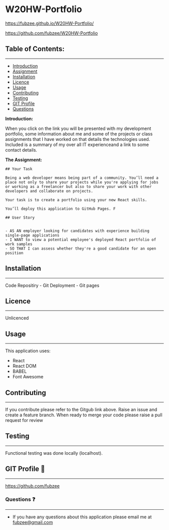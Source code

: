 # W20HW-Portfolio

https://fubzee.github.io/W20HW-Portfolio/

https://github.com/fubzee/W20HW-Portfolio

## Table of Contents: 
---
* [Introduction](#Introduction)
* [Assignment](#Assignment)
* [Installation](#Installation)
* [Licence](#Licence)
* [Usage](#usage)
* [Contributing](#contributing)
* [Testing](#Testing)
* [GIT Profile](#gitprofile)
* [Questions](#questions)

**Introduction:** 

When you click on the link you will be presented with my development portfolio, some information about me and some of the 
projects or class assignments that I have worked on that details the technologies used.  Included is a summary of my 
over all IT experienceand a link to some contact details.

**The Assignment:** 

    ## Your Task

    Being a web developer means being part of a community. You’ll need a place not only to share your projects while you're applying for jobs or working as a freelancer but also to share your work with other developers and collaborate on projects.

    Your task is to create a portfolio using your new React skills. 

    You’ll deploy this application to GitHub Pages. F

    ## User Story

    
    - AS AN employer looking for candidates with experience building single-page applications
    - I WANT to view a potential employee's deployed React portfolio of work samples
    - SO THAT I can assess whether they're a good candidate for an open position
    

## Installation 
---

Code Repositiry - Git
Deployment - Git pages


## Licence
---
Unlicenced

## Usage
---

This application uses:
- React
- React DOM
- BABEL
- Font Awesome


## Contributing
---
 If you contribute please refer to the Gitgub link above.  Raise an issue and create a feature branch.  When ready to merge your code please raise a pull request for review

## Testing
---
Functional testing was done locally (localhost).

## GIT Profile :link:
--- 
https://github.com/fubzee

### Questions :question:
---
* If you have any questions about this application please email me at fubzee@gmail.com